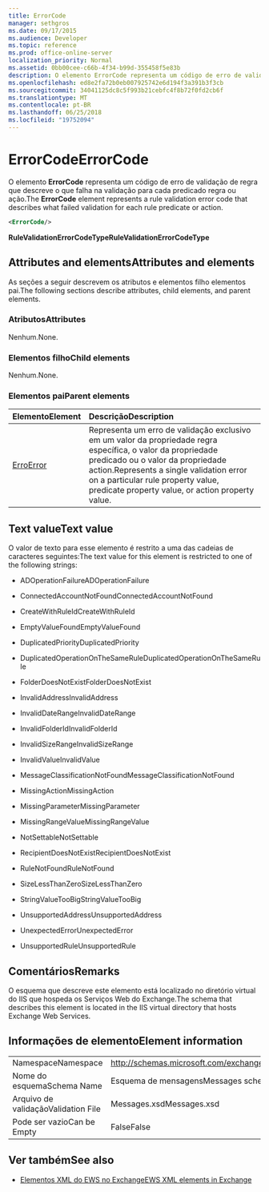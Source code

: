 ```yaml
---
title: ErrorCode
manager: sethgros
ms.date: 09/17/2015
ms.audience: Developer
ms.topic: reference
ms.prod: office-online-server
localization_priority: Normal
ms.assetid: 0bb00cee-c66b-4f34-b99d-355458f5e83b
description: O elemento ErrorCode representa um código de erro de validação de regra que descreve o que falha na validação para cada predicado regra ou ação.
ms.openlocfilehash: ed8e2fa72b0eb007925742e6d194f3a391b3f3cb
ms.sourcegitcommit: 34041125dc8c5f993b21cebfc4f8b72f0fd2cb6f
ms.translationtype: MT
ms.contentlocale: pt-BR
ms.lasthandoff: 06/25/2018
ms.locfileid: "19752094"
---
```

# <a name="errorcode"></a><span data-ttu-id="e2fac-103">ErrorCode</span><span class="sxs-lookup"><span data-stu-id="e2fac-103">ErrorCode</span></span>

<span data-ttu-id="e2fac-104">O elemento **ErrorCode** representa um código de erro de validação de regra que descreve o que falha na validação para cada predicado regra ou ação.</span><span class="sxs-lookup"><span data-stu-id="e2fac-104">The **ErrorCode** element represents a rule validation error code that describes what failed validation for each rule predicate or action.</span></span> 
  
```XML
<ErrorCode/>
```

 <span data-ttu-id="e2fac-105">**RuleValidationErrorCodeType**</span><span class="sxs-lookup"><span data-stu-id="e2fac-105">**RuleValidationErrorCodeType**</span></span>
## <a name="attributes-and-elements"></a><span data-ttu-id="e2fac-106">Attributes and elements</span><span class="sxs-lookup"><span data-stu-id="e2fac-106">Attributes and elements</span></span>

<span data-ttu-id="e2fac-107">As seções a seguir descrevem os atributos e elementos filho elementos pai.</span><span class="sxs-lookup"><span data-stu-id="e2fac-107">The following sections describe attributes, child elements, and parent elements.</span></span>
  
### <a name="attributes"></a><span data-ttu-id="e2fac-108">Atributos</span><span class="sxs-lookup"><span data-stu-id="e2fac-108">Attributes</span></span>

<span data-ttu-id="e2fac-109">Nenhum.</span><span class="sxs-lookup"><span data-stu-id="e2fac-109">None.</span></span>
  
### <a name="child-elements"></a><span data-ttu-id="e2fac-110">Elementos filho</span><span class="sxs-lookup"><span data-stu-id="e2fac-110">Child elements</span></span>

<span data-ttu-id="e2fac-111">Nenhum.</span><span class="sxs-lookup"><span data-stu-id="e2fac-111">None.</span></span>
  
### <a name="parent-elements"></a><span data-ttu-id="e2fac-112">Elementos pai</span><span class="sxs-lookup"><span data-stu-id="e2fac-112">Parent elements</span></span>

|<span data-ttu-id="e2fac-113">**Elemento**</span><span class="sxs-lookup"><span data-stu-id="e2fac-113">**Element**</span></span>|<span data-ttu-id="e2fac-114">**Descrição**</span><span class="sxs-lookup"><span data-stu-id="e2fac-114">**Description**</span></span>|
|:-----|:-----|
|[<span data-ttu-id="e2fac-115">Erro</span><span class="sxs-lookup"><span data-stu-id="e2fac-115">Error</span></span>](error.md) <br/> |<span data-ttu-id="e2fac-116">Representa um erro de validação exclusivo em um valor da propriedade regra específica, o valor da propriedade predicado ou o valor da propriedade action.</span><span class="sxs-lookup"><span data-stu-id="e2fac-116">Represents a single validation error on a particular rule property value, predicate property value, or action property value.</span></span>  <br/> |
   
## <a name="text-value"></a><span data-ttu-id="e2fac-117">Text value</span><span class="sxs-lookup"><span data-stu-id="e2fac-117">Text value</span></span>

<span data-ttu-id="e2fac-118">O valor de texto para esse elemento é restrito a uma das cadeias de caracteres seguintes:</span><span class="sxs-lookup"><span data-stu-id="e2fac-118">The text value for this element is restricted to one of the following strings:</span></span>
  
- <span data-ttu-id="e2fac-119">ADOperationFailure</span><span class="sxs-lookup"><span data-stu-id="e2fac-119">ADOperationFailure</span></span>
    
- <span data-ttu-id="e2fac-120">ConnectedAccountNotFound</span><span class="sxs-lookup"><span data-stu-id="e2fac-120">ConnectedAccountNotFound</span></span>
    
- <span data-ttu-id="e2fac-121">CreateWithRuleId</span><span class="sxs-lookup"><span data-stu-id="e2fac-121">CreateWithRuleId</span></span>
    
- <span data-ttu-id="e2fac-122">EmptyValueFound</span><span class="sxs-lookup"><span data-stu-id="e2fac-122">EmptyValueFound</span></span>
    
- <span data-ttu-id="e2fac-123">DuplicatedPriority</span><span class="sxs-lookup"><span data-stu-id="e2fac-123">DuplicatedPriority</span></span>
    
- <span data-ttu-id="e2fac-124">DuplicatedOperationOnTheSameRule</span><span class="sxs-lookup"><span data-stu-id="e2fac-124">DuplicatedOperationOnTheSameRule</span></span>
    
- <span data-ttu-id="e2fac-125">FolderDoesNotExist</span><span class="sxs-lookup"><span data-stu-id="e2fac-125">FolderDoesNotExist</span></span>
    
- <span data-ttu-id="e2fac-126">InvalidAddress</span><span class="sxs-lookup"><span data-stu-id="e2fac-126">InvalidAddress</span></span>
    
- <span data-ttu-id="e2fac-127">InvalidDateRange</span><span class="sxs-lookup"><span data-stu-id="e2fac-127">InvalidDateRange</span></span>
    
- <span data-ttu-id="e2fac-128">InvalidFolderId</span><span class="sxs-lookup"><span data-stu-id="e2fac-128">InvalidFolderId</span></span>
    
- <span data-ttu-id="e2fac-129">InvalidSizeRange</span><span class="sxs-lookup"><span data-stu-id="e2fac-129">InvalidSizeRange</span></span>
    
- <span data-ttu-id="e2fac-130">InvalidValue</span><span class="sxs-lookup"><span data-stu-id="e2fac-130">InvalidValue</span></span>
    
- <span data-ttu-id="e2fac-131">MessageClassificationNotFound</span><span class="sxs-lookup"><span data-stu-id="e2fac-131">MessageClassificationNotFound</span></span>
    
- <span data-ttu-id="e2fac-132">MissingAction</span><span class="sxs-lookup"><span data-stu-id="e2fac-132">MissingAction</span></span>
    
- <span data-ttu-id="e2fac-133">MissingParameter</span><span class="sxs-lookup"><span data-stu-id="e2fac-133">MissingParameter</span></span>
    
- <span data-ttu-id="e2fac-134">MissingRangeValue</span><span class="sxs-lookup"><span data-stu-id="e2fac-134">MissingRangeValue</span></span>
    
- <span data-ttu-id="e2fac-135">NotSettable</span><span class="sxs-lookup"><span data-stu-id="e2fac-135">NotSettable</span></span>
    
- <span data-ttu-id="e2fac-136">RecipientDoesNotExist</span><span class="sxs-lookup"><span data-stu-id="e2fac-136">RecipientDoesNotExist</span></span>
    
- <span data-ttu-id="e2fac-137">RuleNotFound</span><span class="sxs-lookup"><span data-stu-id="e2fac-137">RuleNotFound</span></span>
    
- <span data-ttu-id="e2fac-138">SizeLessThanZero</span><span class="sxs-lookup"><span data-stu-id="e2fac-138">SizeLessThanZero</span></span>
    
- <span data-ttu-id="e2fac-139">StringValueTooBig</span><span class="sxs-lookup"><span data-stu-id="e2fac-139">StringValueTooBig</span></span>
    
- <span data-ttu-id="e2fac-140">UnsupportedAddress</span><span class="sxs-lookup"><span data-stu-id="e2fac-140">UnsupportedAddress</span></span>
    
- <span data-ttu-id="e2fac-141">UnexpectedError</span><span class="sxs-lookup"><span data-stu-id="e2fac-141">UnexpectedError</span></span>
    
- <span data-ttu-id="e2fac-142">UnsupportedRule</span><span class="sxs-lookup"><span data-stu-id="e2fac-142">UnsupportedRule</span></span>
    
## <a name="remarks"></a><span data-ttu-id="e2fac-143">Comentários</span><span class="sxs-lookup"><span data-stu-id="e2fac-143">Remarks</span></span>

<span data-ttu-id="e2fac-144">O esquema que descreve este elemento está localizado no diretório virtual do IIS que hospeda os Serviços Web do Exchange.</span><span class="sxs-lookup"><span data-stu-id="e2fac-144">The schema that describes this element is located in the IIS virtual directory that hosts Exchange Web Services.</span></span>
  
## <a name="element-information"></a><span data-ttu-id="e2fac-145">Informações de elemento</span><span class="sxs-lookup"><span data-stu-id="e2fac-145">Element information</span></span>

|||
|:-----|:-----|
|<span data-ttu-id="e2fac-146">Namespace</span><span class="sxs-lookup"><span data-stu-id="e2fac-146">Namespace</span></span>  <br/> |http://schemas.microsoft.com/exchange/services/2006/messages  <br/> |
|<span data-ttu-id="e2fac-147">Nome do esquema</span><span class="sxs-lookup"><span data-stu-id="e2fac-147">Schema Name</span></span>  <br/> |<span data-ttu-id="e2fac-148">Esquema de mensagens</span><span class="sxs-lookup"><span data-stu-id="e2fac-148">Messages schema</span></span>  <br/> |
|<span data-ttu-id="e2fac-149">Arquivo de validação</span><span class="sxs-lookup"><span data-stu-id="e2fac-149">Validation File</span></span>  <br/> |<span data-ttu-id="e2fac-150">Messages.xsd</span><span class="sxs-lookup"><span data-stu-id="e2fac-150">Messages.xsd</span></span>  <br/> |
|<span data-ttu-id="e2fac-151">Pode ser vazio</span><span class="sxs-lookup"><span data-stu-id="e2fac-151">Can be Empty</span></span>  <br/> |<span data-ttu-id="e2fac-152">False</span><span class="sxs-lookup"><span data-stu-id="e2fac-152">False</span></span>  <br/> |
   
## <a name="see-also"></a><span data-ttu-id="e2fac-153">Ver também</span><span class="sxs-lookup"><span data-stu-id="e2fac-153">See also</span></span>



- [<span data-ttu-id="e2fac-154">Elementos XML do EWS no Exchange</span><span class="sxs-lookup"><span data-stu-id="e2fac-154">EWS XML elements in Exchange</span></span>](ews-xml-elements-in-exchange.md)


